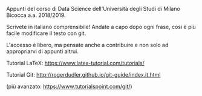 Appunti del corso di Data Science dell'Università degli Studi di
Milano Bicocca a.a. 2018/2019.

Scrivete in italiano comprensibile!
Andate a capo dopo ogni frase, così è più facile modificare il testo
con git.

L'accesso è libero, ma pensate anche a contribuire e non solo ad
appropriarvi di appunti altrui.




Tutorial LaTeX: https://www.latex-tutorial.com/tutorials/

Tutorial Git: http://rogerdudler.github.io/git-guide/index.it.html

(più avanzato: https://www.tutorialspoint.com/git/)
